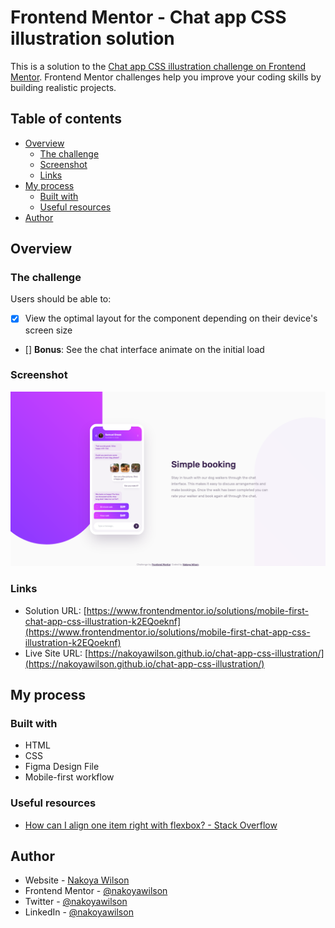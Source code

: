 # Frontend Mentor - Chat app CSS illustration solution

This is a solution to the [Chat app CSS illustration challenge on Frontend Mentor](https://www.frontendmentor.io/challenges/chat-app-css-illustration-O5auMkFqY). Frontend Mentor challenges help you improve your coding skills by building realistic projects.

## Table of contents

- [Overview](#overview)
  - [The challenge](#the-challenge)
  - [Screenshot](#screenshot)
  - [Links](#links)
- [My process](#my-process)
  - [Built with](#built-with)
  - [Useful resources](#useful-resources)
- [Author](#author)

## Overview

### The challenge

Users should be able to:

- [x] View the optimal layout for the component depending on their device's screen size
- [] **Bonus**: See the chat interface animate on the initial load

### Screenshot

![](./images/screenshot.png)

### Links

- Solution URL: [https://www.frontendmentor.io/solutions/mobile-first-chat-app-css-illustration-k2EQoeknf](https://www.frontendmentor.io/solutions/mobile-first-chat-app-css-illustration-k2EQoeknf)
- Live Site URL: [https://nakoyawilson.github.io/chat-app-css-illustration/](https://nakoyawilson.github.io/chat-app-css-illustration/)

## My process

### Built with

- HTML
- CSS
- Figma Design File
- Mobile-first workflow

### Useful resources

- [How can I align one item right with flexbox? - Stack Overflow](https://stackoverflow.com/questions/35269947/how-can-i-align-one-item-right-with-flexbox#:~:text=To%20align%20one%20flex%20child,items%20into%20distinct%20%22groups%22.)

## Author

- Website - [Nakoya Wilson](https://nakoyawilson.netlify.app/)
- Frontend Mentor - [@nakoyawilson](https://www.frontendmentor.io/profile/nakoyawilson)
- Twitter - [@nakoyawilson](https://twitter.com/nakoyawilson)
- LinkedIn - [@nakoyawilson](https://www.linkedin.com/in/nakoyawilson/)
